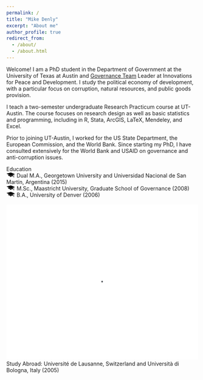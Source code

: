 ```yaml
---
permalink: /
title: "Mike Denly"
excerpt: "About me"
author_profile: true
redirect_from: 
  - /about/
  - /about.html
---
```


Welcome! I am a PhD student in the Department of Government at the University of Texas at Austin and [Governance Team](http://www.ipdutexas.org/governance.html) Leader at Innovations for Peace and Development. I study the political economy of development, with a particular focus on corruption, natural resources, and public goods provision. 

I teach a two-semester undergraduate Research Practicum course at UT-Austin. The course focuses on research design as well as basic statistics and programming, including in R, Stata, ArcGIS, LaTeX, Mendeley, and Excel.

Prior to joining UT-Austin, I worked for the US State Department, the European Commission, and the World Bank. Since starting my PhD, I have consulted extensively for the World Bank and USAID on governance and anti-corruption issues. 

Education
<br>![](/images/gradhatpng.png) Dual M.A., Georgetown University and Universidad Nacional de San Martín, Argentina (2015)
<br>![](/images/gradhatpng.png) M.Sc., Maastricht University, Graduate School of Governance (2008)
<br>![](/images/gradhatpng.png) B.A., University of Denver (2006) 
<br> &nbsp; ![](/images/bullet.png) Study Abroad: Université de Lausanne, Switzerland and Università di Bologna, Italy (2005)

